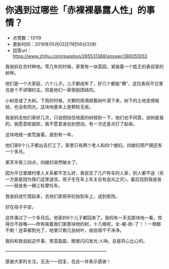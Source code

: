 # 你遇到过哪些「赤裸裸暴露人性」的事情？
- 点赞数：13119
- 更新时间：2018年05月03日11时56分32秒
- 回答url：https://www.zhihu.com/question/265531388/answer/380051053
<body>
 <p data-pid="uG0BCvue">我爸妈在农村种地。零几年的时候，家里有一块菜园，紧挨着一个姓王的表叔家的树林。</p>
 <p data-pid="v_y1Ep0G">他们是一个大家庭，六个儿子。儿子都成年了，好几个都挺“横”，这位表叔平日里也是个不讲理的主。但是他们一家倒挺团结的。</p>
 <p data-pid="Iq2KnRJ3">小树变成了大树。下雨的时候，大颗的雨滴顺着树叶滴下来，树下的土地变得板结，也没有阳光，这块地基本上是颗粒无收。</p>
 <p data-pid="7C8kIgKU">我爸妈去他们家好几次，只说把挡住地面的树枝砍一下，他们也不同意，说树是我的，我愿意砍就砍，我不愿意谁也别想动。有一次还差点打了起来。</p>
 <p data-pid="Ki2TxaSh">这块地就一直荒废着。直到有一年。</p>
 <p data-pid="c7fIofvC">他们家6个儿子都出去打工了。家里只有两个老人和四个媳妇。四媳妇预产期还有一个多月。</p>
 <p data-pid="ldxn0fR9">某天半夜三四点，四媳妇突然破水了。</p>
 <p data-pid="ytctaTJk">因为平日里跟村里人关系都不怎么好，表叔去了几户有车的人家，别人都不送（另一方面是因为我们这里迷信，孩子生在车上车主会有血光之灾）。最后找到我爸爸——我爸有一辆三轮摩托车。</p>
 <p data-pid="_yT0v9xM">我爸妈连忙爬起来，去他们家把孕妇抬到车上，送到医院。</p>
 <p data-pid="fnp5_R3H">好在母子平安。</p>
 <p data-pid="hy_vkSuV">这件事过了一个多月后。他家的6个儿子都回来了。我妈有一天去那块地一看，惊得合不拢嘴——所有挨着我们家那块地的树，十几根呢，全-被-砍-了！！一根都不剩！连草都割光了，地里只剩几张树叶，收拾得干干净净。</p>
 <p data-pid="aLjUBqK5">我妈和我说起这件事，笑意盈盈，眼里闪闪发光:人呐，总是将心比心的。</p>
 <p data-pid="KQYIZlvZ">———————————————————————</p>
 <p data-pid="yRKqGdB2">感谢大家的关注。无法一一回复，在此一并表示感谢！</p>
</body>